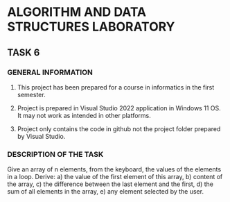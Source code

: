 # ALGORITHM AND DATA STRUCTURES LABORATORY

## TASK 6

### GENERAL INFORMATION

1. This project has been prepared for a course in informatics in the first semester.

2. Project is prepared in Visual Studio 2022 application in Windows 11 OS. It may not work as intended in other platforms.

3. Project only contains the code in github not the project folder prepared by Visual Studio.

### DESCRIPTION OF THE TASK

Give an array of n elements, from the keyboard, the values ​​of the elements in a loop. Derive:
a) the value of the first element of this array,
b) content of the array,
c) the difference between the last element and the first,
d) the sum of all elements in the array,
e) any element selected by the user.